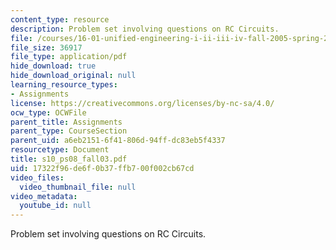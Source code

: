 ```yaml
---
content_type: resource
description: Problem set involving questions on RC Circuits.
file: /courses/16-01-unified-engineering-i-ii-iii-iv-fall-2005-spring-2006/17322f96de6f0b37ffb700f002cb67cd_s10_ps08_fall03.pdf
file_size: 36917
file_type: application/pdf
hide_download: true
hide_download_original: null
learning_resource_types:
- Assignments
license: https://creativecommons.org/licenses/by-nc-sa/4.0/
ocw_type: OCWFile
parent_title: Assignments
parent_type: CourseSection
parent_uid: a6eb2151-6f41-806d-94ff-dc83eb5f4337
resourcetype: Document
title: s10_ps08_fall03.pdf
uid: 17322f96-de6f-0b37-ffb7-00f002cb67cd
video_files:
  video_thumbnail_file: null
video_metadata:
  youtube_id: null
---
```

Problem set involving questions on RC Circuits.